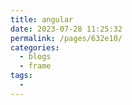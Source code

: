 ```yaml
---
title: angular
date: 2023-07-28 11:25:32
permalink: /pages/632e10/
categories:
  - blogs
  - frame
tags:
  - 
---
```

